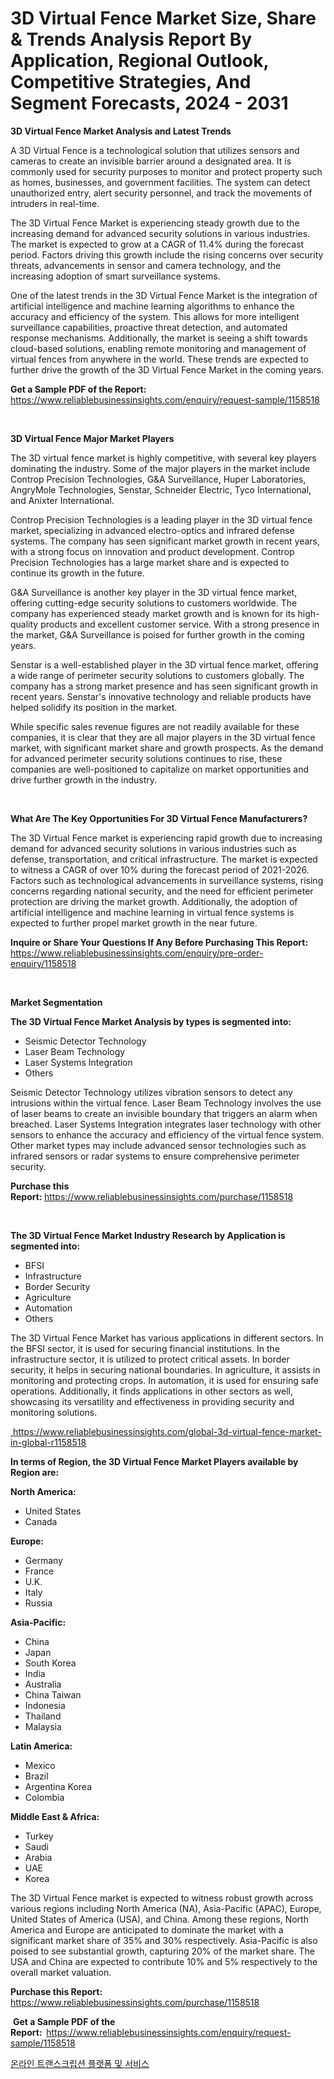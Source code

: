 <p><h1>3D Virtual Fence Market Size, Share & Trends Analysis Report By Application, Regional Outlook, Competitive Strategies, And Segment Forecasts, 2024 - 2031</h1></p><p><strong>3D Virtual Fence Market Analysis and Latest Trends</strong></p>
<p><p>A 3D Virtual Fence is a technological solution that utilizes sensors and cameras to create an invisible barrier around a designated area. It is commonly used for security purposes to monitor and protect property such as homes, businesses, and government facilities. The system can detect unauthorized entry, alert security personnel, and track the movements of intruders in real-time.</p><p>The 3D Virtual Fence Market is experiencing steady growth due to the increasing demand for advanced security solutions in various industries. The market is expected to grow at a CAGR of 11.4% during the forecast period. Factors driving this growth include the rising concerns over security threats, advancements in sensor and camera technology, and the increasing adoption of smart surveillance systems.</p><p>One of the latest trends in the 3D Virtual Fence Market is the integration of artificial intelligence and machine learning algorithms to enhance the accuracy and efficiency of the system. This allows for more intelligent surveillance capabilities, proactive threat detection, and automated response mechanisms. Additionally, the market is seeing a shift towards cloud-based solutions, enabling remote monitoring and management of virtual fences from anywhere in the world. These trends are expected to further drive the growth of the 3D Virtual Fence Market in the coming years.</p></p>
<p><strong>Get a Sample PDF of the Report:&nbsp;</strong> <a href="https://www.reliablebusinessinsights.com/enquiry/request-sample/1158518">https://www.reliablebusinessinsights.com/enquiry/request-sample/1158518</a></p>
<p>&nbsp;</p>
<p><strong>3D Virtual Fence Major Market Players</strong></p>
<p><p>The 3D virtual fence market is highly competitive, with several key players dominating the industry. Some of the major players in the market include Controp Precision Technologies, G&A Surveillance, Huper Laboratories, AngryMole Technologies, Senstar, Schneider Electric, Tyco International, and Anixter International.</p><p>Controp Precision Technologies is a leading player in the 3D virtual fence market, specializing in advanced electro-optics and infrared defense systems. The company has seen significant market growth in recent years, with a strong focus on innovation and product development. Controp Precision Technologies has a large market share and is expected to continue its growth in the future.</p><p>G&A Surveillance is another key player in the 3D virtual fence market, offering cutting-edge security solutions to customers worldwide. The company has experienced steady market growth and is known for its high-quality products and excellent customer service. With a strong presence in the market, G&A Surveillance is poised for further growth in the coming years.</p><p>Senstar is a well-established player in the 3D virtual fence market, offering a wide range of perimeter security solutions to customers globally. The company has a strong market presence and has seen significant growth in recent years. Senstar's innovative technology and reliable products have helped solidify its position in the market.</p><p>While specific sales revenue figures are not readily available for these companies, it is clear that they are all major players in the 3D virtual fence market, with significant market share and growth prospects. As the demand for advanced perimeter security solutions continues to rise, these companies are well-positioned to capitalize on market opportunities and drive further growth in the industry.</p></p>
<p>&nbsp;</p>
<p><strong>What Are The Key Opportunities For 3D Virtual Fence Manufacturers?</strong></p>
<p><p>The 3D Virtual Fence market is experiencing rapid growth due to increasing demand for advanced security solutions in various industries such as defense, transportation, and critical infrastructure. The market is expected to witness a CAGR of over 10% during the forecast period of 2021-2026. Factors such as technological advancements in surveillance systems, rising concerns regarding national security, and the need for efficient perimeter protection are driving the market growth. Additionally, the adoption of artificial intelligence and machine learning in virtual fence systems is expected to further propel market growth in the near future.</p></p>
<p><strong>Inquire or Share Your Questions If Any Before Purchasing This Report:</strong> <a href="https://www.reliablebusinessinsights.com/enquiry/pre-order-enquiry/1158518">https://www.reliablebusinessinsights.com/enquiry/pre-order-enquiry/1158518</a></p>
<p>&nbsp;</p>
<p><strong>Market Segmentation</strong></p>
<p><strong>The 3D Virtual Fence Market Analysis by types is segmented into:</strong></p>
<p><ul><li>Seismic Detector Technology</li><li>Laser Beam Technology</li><li>Laser Systems Integration</li><li>Others</li></ul></p>
<p><p>Seismic Detector Technology utilizes vibration sensors to detect any intrusions within the virtual fence. Laser Beam Technology involves the use of laser beams to create an invisible boundary that triggers an alarm when breached. Laser Systems Integration integrates laser technology with other sensors to enhance the accuracy and efficiency of the virtual fence system. Other market types may include advanced sensor technologies such as infrared sensors or radar systems to ensure comprehensive perimeter security.</p></p>
<p><strong>Purchase this Report:&nbsp;</strong><a href="https://www.reliablebusinessinsights.com/purchase/1158518">https://www.reliablebusinessinsights.com/purchase/1158518</a></p>
<p>&nbsp;</p>
<p><strong>The 3D Virtual Fence Market Industry Research by Application is segmented into:</strong></p>
<p><ul><li>BFSI</li><li>Infrastructure</li><li>Border Security</li><li>Agriculture</li><li>Automation</li><li>Others</li></ul></p>
<p><p>The 3D Virtual Fence Market has various applications in different sectors. In the BFSI sector, it is used for securing financial institutions. In the infrastructure sector, it is utilized to protect critical assets. In border security, it helps in securing national boundaries. In agriculture, it assists in monitoring and protecting crops. In automation, it is used for ensuring safe operations. Additionally, it finds applications in other sectors as well, showcasing its versatility and effectiveness in providing security and monitoring solutions.</p></p>
<p><a href="https://www.reliablebusinessinsights.com/global-3d-virtual-fence-market-in-global-r1158518">&nbsp;https://www.reliablebusinessinsights.com/global-3d-virtual-fence-market-in-global-r1158518</a></p>
<p><strong>In terms of Region, the 3D Virtual Fence Market Players available by Region are:</strong></p>
<p>
    <p> <strong> North America: </strong>
        <ul>
            <li>United States</li>
            <li>Canada</li>
        </ul>
        </p> 
    <p> <strong> Europe: </strong>
        <ul>
            <li>Germany</li>
            <li>France</li>
            <li>U.K.</li>
            <li>Italy</li>
            <li>Russia</li>
        </ul>
        </p> 
    <p> <strong> Asia-Pacific: </strong>
        <ul>
            <li>China</li>
            <li>Japan</li>
            <li>South Korea</li>
            <li>India</li>
            <li>Australia</li>
            <li>China Taiwan</li>
            <li>Indonesia</li>
            <li>Thailand</li>
            <li>Malaysia</li>
        </ul>
        </p> 
    <p> <strong> Latin America: </strong>
        <ul>
            <li>Mexico</li>
            <li>Brazil</li>
            <li>Argentina Korea</li>
            <li>Colombia</li>
        </ul>
        </p> 
    <p> <strong> Middle East & Africa: </strong>
        <ul>
            <li>Turkey</li>
            <li>Saudi</li>
            <li>Arabia</li>
            <li>UAE</li>
            <li>Korea</li>
        </ul>
    </p>
    </p>
<p><p>The 3D Virtual Fence market is expected to witness robust growth across various regions including North America (NA), Asia-Pacific (APAC), Europe, United States of America (USA), and China. Among these regions, North America and Europe are anticipated to dominate the market with a significant market share of 35% and 30% respectively. Asia-Pacific is also poised to see substantial growth, capturing 20% of the market share. The USA and China are expected to contribute 10% and 5% respectively to the overall market valuation.</p></p>
<p><strong>Purchase this Report: </strong><a href="https://www.reliablebusinessinsights.com/purchase/1158518">https://www.reliablebusinessinsights.com/purchase/1158518</a></p>
<p>&nbsp;<strong>Get a Sample PDF of the Report:&nbsp;&nbsp;</strong><a href="https://www.reliablebusinessinsights.com/enquiry/request-sample/1158518">https://www.reliablebusinessinsights.com/enquiry/request-sample/1158518</a></p>
<p><strong></strong></p>
<p><p><a href="https://github.com/sougarounis/Market-Research-Report-List-4/blob/main/713397881082.md">온라인 트랜스크립션 플랫폼 및 서비스</a></p></p>